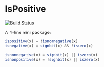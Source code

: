 # IsPositive

[![Build Status](https://github.com/putianyi889/IsPositive.jl/actions/workflows/CI.yml/badge.svg?branch=master)](https://github.com/putianyi889/IsPositive.jl/actions/workflows/CI.yml?query=branch%3Amaster)

A 4-line mini package:
```julia
ispositive(x) = !isnonnegative(x)
isnegative(x) = signbit(x) && !iszero(x)

isnonnegative(x) = signbit(x) || iszero(x)
isnonpositive(x) = !signbit(x) || iszero(x)
```
